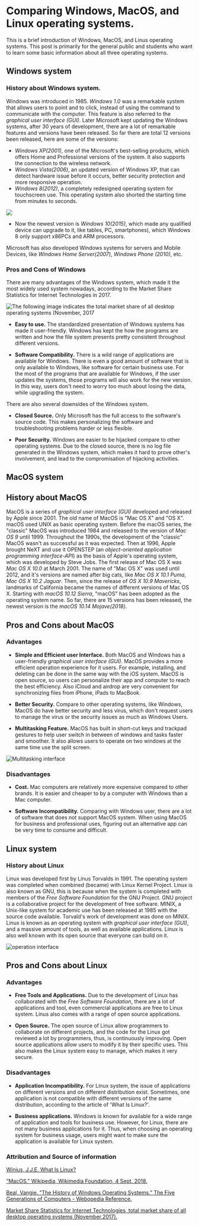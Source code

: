 # Comparing Windows, MacOS, and Linux operating systems.

This is a brief introduction of Windows, MacOS, and Linus operating systems. This post is primarily for the general public and students who want to learn some basic information about all three operating systems.

## Windows system

### History about Windows system.
Windows was introduced in 1985. *Windows 1.0* was a remarkable system that allows users to point and to click, instead of using the command to communicate with the computer. This feature is also referred to the *graphical user interface (GUI)*. Later Microsoft kept updating the Windows systems, after 30 years of development, there are a lot of remarkable features and versions have been released. So far there are total 12 versions been released, here are some of the versions:
* *Windows XP(2001)*, one of the Microsoft's best-selling products, which offers Home and Professional versions of the system. It also supports the connection to the wireless network.
* *Windows Vista(2006)*, an updated version of Windows XP, that can detect hardware issue before it occurs, better security protection and more responsive operation.
* *Windows 8(2012)*, a completely redesigned operating system for touchscreen use. This operating system also shorted the starting time from minutes to seconds.

![](https://encrypted-tbn0.gstatic.com/images?q=tbn:ANd9GcQ38ZNRS7m45lg0WvpnwMOjMUPyTwLoOU1ZmOLH8c4MYL9IXksu)

* Now the newest version is *Windows 10(2015)*, which made any qualified device can upgrade to it, like tables, PC, smartphones), which Windows 8 only support x86PCs and ARM processors.

Microsoft has also developed Windows systems for servers and Mobile Devices, like *Windows Home Server(2007)*, *Windows Phone (2010)*, etc.


### Pros and Cons of Windows

There are many advantages of the Windows system, which made it the most widely used system nowadays, according to the Market Share Statistics for Internet Technologies in 2017.

![The following image indicates the total market share of all desktop operating systems (November, 2017](https://www.webopedia.com/imagesvr_ce/8013/operating-system-market-share-2017.JPG)

* **Easy to use.** The standardized presentation of Windows systems has made it user-friendly. Windows has kept the how the programs are written and how the file system presents pretty consistent throughout different versions.

* **Software Compatibility.** There is a wild range of applications are available for Windows. There is even a good amount of software that is only available to Windows, like software for certain business use. For the most of the programs that are available for Windows, if the user updates the systems, those programs will also work for the new version. In this way, users don't need to worry too much about losing the data, while upgrading the system.

There are also several downsides of the Windows system.

* **Closed Source.** Only Microsoft has the full access to the software's source code. This makes personalizing the software and troubleshooting problems harder or less flexible.

* **Poor Security.** Windows are easier to be hijacked compare to other operating systems. Due to the closed source, there is no log file generated in the Windows system, which makes it hard to prove other's involvement, and lead to the compromisation of hijacking activities.

## MacOS system

## History about MacOS

MacOS is a series of *graphical user interface (GUI)* developed and released by Apple since 2001. The old name of MacOS is "Mac OS X" and "OS X". macOS used UNIX as basic operating system. Before the macOS series, the "classic" MacOS was introduced 1984 and released to the version of *Mac OS 9* until 1999. Throughout the 1990s, the development of the "classic" MacOS wasn't as successful as it was expected. Then at 1996, Apple brought NeXT and use it OPENSTEP (an *object-oriented application programming interface-API*) as the basis of Apple's operating system, which was developed by Steve Jobs. The first release of Mac OS X was *Mac OS X 10.0* at March 2001. The name of "Mac OS X" was used until 2012, and it's versions are named after big cats, like *Mac OS X 10.1 Puma*, *Mac OS X 10.2 Jaguar*. Then, since the release of *OS X 10.9 Mavericks*, landmarks of California became the names of different versions of Mac OS X. Starting with *macOS 10.12 Sierra*, "macOS" has been adopted as the operating system name. So far, there are 15 versions has been released, the newest version is the *macOS 10.14 Mojave(2018)*.

## Pros and Cons about MacOS

### Advantages
* **Simple and Efficient user Interface.** Both MacOS and Windows has a user-friendly *graphical user interface (GUI)*. MacOS provides a more efficient operation experience for it users. For example, installing, and deleting can be done in the same way with the iOS system. MacOS is open source, so users can personalize their app and computer to reach the best efficiency. Also iCloud and airdrop are very convenient for synchronizing files from iPhone, iPads to MacBook.

* **Better Security.** Compare to other operating systems, like Windows, MacOS do have better security and less virus, which don't request users to manage the virus or the security issues as much as Windows Users.

* **Multitasking Feature.** MacOS has built in short-cut keys and trackpad gestures to help user switch in between of windows and tasks faster and smoother. It also allows users to operate on two windows at the same time use the split screen.

![Multitasking interface](https://usabilitygeek.com/wp-content/uploads/2016/10/windows-10-macos-sierra-07-mission-control.jpg)


### Disadvantages
* **Cost.** Mac computers are relatively more expensive compared to other brands. It is easier and cheaper to by a computer with Windows than a Mac computer.

* **Software Incompatibility.** Comparing with Windows user, there are a lot of software that does not support MacOS system. When using MacOS for business and professional uses, figuring out an alternative app can be very time to consume and difficult.   

## Linux system

### History about Linux

Linux was developed first by Linus Torvalds in 1991. The operating system was completed when combined (became) with Linux Kernel Project. Linux is also known as GNU, this is because when the system is completed with members of the *Free Software Foundation* for the GNU Project. GNU project is a collaborative project for the development of free software. MINIX, a Unix-like system for academic use has been released at 1985 with the source code available. Torvald's work of development was done on MINIX. Linux is known as an operating system with *graphical user interface (GUI)*, and a massive amount of tools, as well as available applications. Linux is also well known with its open source that everyone can build on it.

![operation interface](https://www.zdnet.com/i/story/60/05/009913/mint-linux.png)


## Pros and Cons about Linux

### Advantages
* **Free Tools and Applications.** Due to the development of Linux has collaborated with the *Free Software Foundation*, there are a lot of applications and tool, even commercial applications are free to Linux system. Linus also comes with a range of open source applications.

* **Open Source.** The open source of Linux allow programmers to collaborate on different projects, and the code for the Linux got reviewed a lot by programmers, thus, is continuously improving. Open source applications allow users to modify it by their specific uses. This also makes the Linux system easy to manage, which makes it very secure.

### Disadvantages
* **Application Incompatibility.** For Linux system, the issue of applications on different versions and on different distribution exist. Sometimes, one application is not compatible with different versions of the same distribution, according to the article of 'What Is Linux?'.

* **Business applications.** Windows is known for available for a wide range of application and tools for business use. However, for Linux, there are not many business applications for it. Thus, when choosing an operating system for business usage, users might want to make sure the application is available for Linux system.

### Attribution and Source of information
[Winius, J.J.E. What Is Linux?](www.rjsystems.nl/en/3100.php.)

[“MacOS.” Wikipedia, Wikimedia Foundation, 4 Sept. 2018.](https://en.wikipedia.org/wiki/MacOS#Development)

[Beal, Vangie. “The History of Windows Operating Systems.” The Five Generations of Computers - Webopedia Reference.](www.webopedia.com/DidYouKnow/Hardware_Software/history_of_microsoft_windows_operating_system.html)

 [Market Share Statistics for Internet Technologies, total market share of all desktop operating systems (November,2017).](https://www.netmarketshare.com/operating-system-market-share.aspx?qprid=10&qpcustomd=0)
